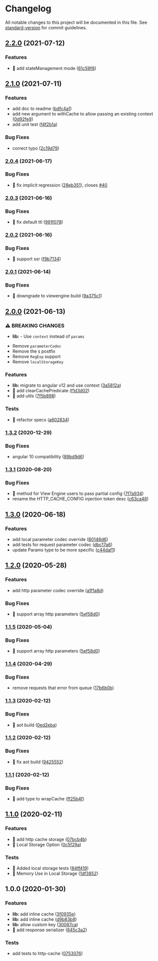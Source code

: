 # Changelog

All notable changes to this project will be documented in this file. See [standard-version](https://github.com/conventional-changelog/standard-version) for commit guidelines.

## [2.2.0](https://github.com/ngneat/cashew/compare/v2.1.0...v2.2.0) (2021-07-12)


### Features

* 🎸 add stateManagement mode ([61c59f8](https://github.com/ngneat/cashew/commit/61c59f8288cb4d27996be5091ec12a2165ae025a))

## [2.1.0](https://github.com/ngneat/cashew/compare/v2.0.4...v2.1.0) (2021-07-11)


### Features

* add doc to readme ([bdfc4a1](https://github.com/ngneat/cashew/commit/bdfc4a1e03f8605cd3342d31e8641cc520ad595e))
* add new argument to withCache to allow passing an existing context ([0d92fe9](https://github.com/ngneat/cashew/commit/0d92fe9a21871df3b449bc0860cbaeb82dde8450))
* add unit test ([f4f2b1a](https://github.com/ngneat/cashew/commit/f4f2b1ad8a3660a2bdec1aea4bbc934d7fad36f2))


### Bug Fixes

* correct typo ([2c19d79](https://github.com/ngneat/cashew/commit/2c19d79e443d694167a234d1efd662f852e35912))

### [2.0.4](https://github.com/ngneat/cashew/compare/v2.0.3...v2.0.4) (2021-06-17)


### Bug Fixes

* 🐛 fix implicit regression ([28eb351](https://github.com/ngneat/cashew/commit/28eb351d4adfe2f52c19d3589fb4903f2c3a7c9c)), closes [#40](https://github.com/ngneat/cashew/issues/40)

### [2.0.3](https://github.com/ngneat/cashew/compare/v2.0.2...v2.0.3) (2021-06-16)


### Bug Fixes

* 🐛 fix default ttl ([991f078](https://github.com/ngneat/cashew/commit/991f0782fc321555a75c115f046ecbde747cbb9a))

### [2.0.2](https://github.com/ngneat/cashew/compare/v2.0.1...v2.0.2) (2021-06-16)


### Bug Fixes

* 🐛 support ssr ([f9b7134](https://github.com/ngneat/cashew/commit/f9b71340dc01155f1ef2f731996772db5a8ef7d2))

### [2.0.1](https://github.com/ngneat/cashew/compare/v2.0.0...v2.0.1) (2021-06-14)


### Bug Fixes

* 🐛 downgrade to viewengine build ([9a375c1](https://github.com/ngneat/cashew/commit/9a375c1402855605018642465584a1dbf8658426))

## [2.0.0](https://github.com/ngneat/cashew/compare/v1.3.2...v2.0.0) (2021-06-13)


### ⚠ BREAKING CHANGES

* **lib:** - Use `context` instead of `params`
- Remove `parameterCodec`
- Remove the `$` postfix
- Remove `RegExp` support
- Remove `localStorageKey`

### Features

* **lib:** migrate to angular v12 and use context ([3a5812a](https://github.com/ngneat/cashew/commit/3a5812ae75bed9a2c01fbc59ed680d1fb9f8570c))
* 🎸 add clearCachePredicate ([f1d3d02](https://github.com/ngneat/cashew/commit/f1d3d02791b26a19f47b6089d1b9b91ad5c6bbfe))
* 🎸 add utils ([7f5b898](https://github.com/ngneat/cashew/commit/7f5b898f1bba6d994470d7b46b3580e2d0ca6539))


### Tests

* 💍 refactor specs ([a602834](https://github.com/ngneat/cashew/commit/a6028348a39cfff4d44f1da196bb84e042729d75))

### [1.3.2](https://github.com/ngneat/cashew/compare/v1.3.1...v1.3.2) (2020-12-29)


### Bug Fixes

* angular 10 compatibility ([89bd9d6](https://github.com/ngneat/cashew/commit/89bd9d66e11261bdb444a3f5d05a47fb50179f61))

### [1.3.1](https://github.com/ngneat/cashew/compare/v1.3.0...v1.3.1) (2020-08-20)


### Bug Fixes

* 🐛 method for View Engine users to pass partial config ([7f7a934](https://github.com/ngneat/cashew/commit/7f7a934f851a2245cd5cb10a7601c9fb42738f1d))
* rename the HTTP_CACHE_CONFIG injection token desc ([c63ca48](https://github.com/ngneat/cashew/commit/c63ca484508153ad638af7e9fca58fb0e390155a))

## [1.3.0](https://github.com/ngneat/cashew/compare/v1.2.0...v1.3.0) (2020-06-18)


### Features

* add local parameter codec override ([80148d6](https://github.com/ngneat/cashew/commit/80148d63d9cf79536e21489365208e7dcddeac74))
* add tests for request parameter codec ([dbc17a6](https://github.com/ngneat/cashew/commit/dbc17a68088815d99f897a75a346d06d45ae3c76))
* update Params type to be more specific ([c44daf1](https://github.com/ngneat/cashew/commit/c44daf13bad7b8d52e3f8a57d973c5fadb686513))

## [1.2.0](https://github.com/ngneat/cashew/compare/v1.1.4...v1.2.0) (2020-05-28)


### Features

* add http parameter codec override ([a1f1a8d](https://github.com/ngneat/cashew/commit/a1f1a8d41b3cd03095aad1a2843428a3dd157d97))


### Bug Fixes

* 🐛 support array http parameters ([5ef58d0](https://github.com/ngneat/cashew/commit/5ef58d064f22171d0fb068d0830f0816424d0f3e))

### [1.1.5](https://github.com/ngneat/cashew/compare/v1.1.4...v1.1.5) (2020-05-04)


### Bug Fixes

* 🐛 support array http parameters ([5ef58d0](https://github.com/ngneat/cashew/commit/5ef58d064f22171d0fb068d0830f0816424d0f3e))

### [1.1.4](https://github.com/ngneat/cashew/compare/v1.1.3...v1.1.4) (2020-04-29)


### Bug Fixes

* remove requests that error from queue ([17b6b0b](https://github.com/ngneat/cashew/commit/17b6b0bd1c0da5d4c5cd2cc2a6b7a1596cda10a0))

### [1.1.3](https://github.com/ngneat/cashew/compare/v1.1.2...v1.1.3) (2020-02-12)


### Bug Fixes

* 🐛 aot build ([0ed2eba](https://github.com/ngneat/cashew/commit/0ed2ebac2f78ed15b6771e50fc4db6d54170c5e2))

### [1.1.2](https://github.com/ngneat/cashew/compare/v1.1.1...v1.1.2) (2020-02-12)


### Bug Fixes

* 🐛 fix aot build ([9425552](https://github.com/ngneat/cashew/commit/9425552ed57e0ceecc551309e9b6d2f9719886f6))

### [1.1.1](https://github.com/ngneat/cashew/compare/v1.1.0...v1.1.1) (2020-02-12)


### Bug Fixes

* 🐛 add type to wrapCache ([ff25b4f](https://github.com/ngneat/cashew/commit/ff25b4fce7ed2d4e7780070cfd9233b82e2b1f00))

## [1.1.0](https://github.com/ngneat/cashew/compare/v1.0.0...v1.1.0) (2020-02-11)


### Features

* 🎸 add http cache storage ([07bcb4b](https://github.com/ngneat/cashew/commit/07bcb4ba2f56b2b22877a2cb915f9ca8c030e19e))
* 🎸 Local Storage Option ([0c5f29a](https://github.com/ngneat/cashew/commit/0c5f29a56d189af9b8aca1641e595a847ecbece5))


### Tests

* 💍 Added local storage tests ([84ff419](https://github.com/ngneat/cashew/commit/84ff419277b3b282aa055c2f997ca634933b6513))
* 💍 Memory Use in Local Storage ([1df3852](https://github.com/ngneat/cashew/commit/1df3852803b1cf05c005cc46cf7f8b50c0d19351))

## 1.0.0 (2020-01-30)


### Features

* **lib:** add inline cache ([3f0935e](https://github.com/ngneat/cashew/commit/3f0935eaa2714064d4bbb96d8a756e7ccb2da0cb))
* **lib:** add inline cache ([d9b83b8](https://github.com/ngneat/cashew/commit/d9b83b8c6a6e54c81b102d4670ac21fe6ddd38fd))
* **lib:** allow custom key ([30087ca](https://github.com/ngneat/cashew/commit/30087ca3777c641a897308a0310d29fe18bfb72a))
* 🎸 add response serializer ([645c3a2](https://github.com/ngneat/cashew/commit/645c3a2d4851a59b37715c4a0c3739ebf7971398))


### Tests

* add tests to http-cache ([0753076](https://github.com/ngneat/cashew/commit/0753076f319760bc0b20c187e52f0f1544900a53))
